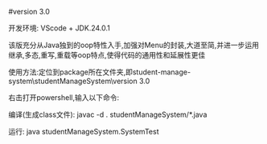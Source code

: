 #version 3.0

开发环境: VScode + JDK.24.0.1

该版充分从Java独到的oop特性入手,加强对Menu的封装,大道至简,并进一步运用继承,多态,重写,重载等oop特点,使得代码的通用性和延展性更佳

使用方法:定位到package所在文件夹,即student-manage-system\studentManageSystem\version 3.0

右击打开powershell,输入以下命令:

编译(生成class文件): javac -d . studentManageSystem/*.java

运行: java studentManageSystem.SystemTest
